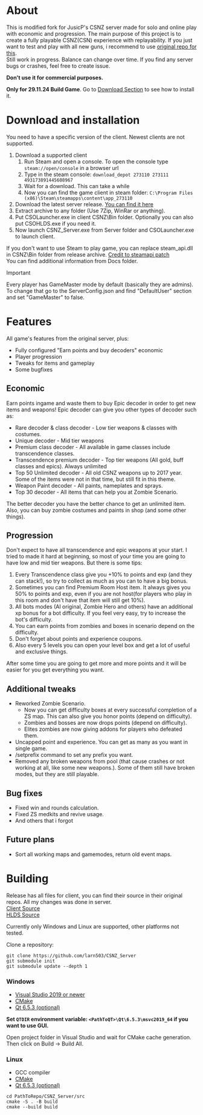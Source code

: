 # About
This is modified fork for JusicP's CSNZ server made for solo and online play with economic and progression. The main purpose of this project is to create a fully playable CSNZ(CSN) experience with replayability. If you just want to test and play with all new guns, i recommend to use [original repo for this](https://github.com/JusicP/CSNZ_Server).  
Still work in progress. Balance can change over time. If you find any server bugs or crashes, feel free to create issue.  
  
**Don't use it for commercial purposes.**  
  
**Only for 29.11.24 Build Game**. Go to [Download Section](#download-and-installation) to see how to install it.   


# Download and installation
You need to have a specific version of the client. Newest clients are not supported.
1. Download a supported client
    1. Run Steam and open a console. To open the console type `steam://open/console` in a browser url
    2. Type in the steam console: `download_depot 273110 273111 493173891445608967`
    3. Wait for a download. This can take a while
    4. Now you can find the game client in steam folder: `C:\Program Files (x86)\Steam\steamapps\content\app_273110`
2. Download the latest server release. [You can find it here](https://github.com/larn503/CSNZ_Server/releases)
3. Extract archive to any folder (Use 7Zip, WinRar or anything).
4. Put CSOLauncher.exe in client CSNZ\Bin folder. Optionally you can also put CSOHLDS.exe if you need it.
5. Now launch CSNZ_Server.exe from Server folder and CSOLauncher.exe to launch client.

If you don't want to use Steam to play game, you can replace steam_api.dll in CSNZ\Bin folder from release archive. [Credit to steamapi patch](https://gitlab.com/Mr_Goldberg/goldberg_emulator)  
You can find additional information from Docs folder.  
> [!IMPORTANT]
> Every player has GameMaster mode by default (basically they are admins). To change that go to the ServerConfig.json and find "DefaultUser" section and set "GameMaster" to false.

# Features
All game's features from the original server, plus:  
* Fully configured "Earn points and buy decoders" economic  
* Player progression  
* Tweaks for items and gameplay  
* Some bugfixes 

## Economic
Earn points ingame and waste them to buy Epic decoder in order to get new items and weapons! Epic decoder can give you other types of decoder such as:
* Rare decoder & class decoder - Low tier weapons & classes with costumes.
* Unique decoder - Mid tier weapons
* Premium class decoder - All available in game classes include transcendence classes.
* Transcendence premium decoder - Top tier weapons (All gold, buff classes and epics). Always unlimited
* Top 50 Unlimited decoder - All old CSNZ weapons up to 2017 year. Some of the items were not in that time, but still fit in this theme.
* Weapon Paint decoder - All paints, nameplates and sprays.
* Top 30 decoder - All items that can help you at Zombie Scenario.

The better decoder you have the better chance to get an unlimited item.  
Also, you can buy zombie costumes and paints in shop (and some other things).

## Progression
Don't expect to have all transcendence and epic weapons at your start. I tried to made it hard at beginning, so most of your time you are going to have low and mid tier weapons. But there is some tips:
1. Every Transcendence class give you +10% to points and exp (and they can stack!), so try to collect as much as you can to have a big bonus.
2. Sometimes you can find Premium Room Host item. It always gives you 50% to points and exp, even if you are not host(for players who play in this room and don't have that item will still get 10%).
3. All bots modes (AI original, Zombie Hero and others) have an additional xp bonus for a bot difficulty. If you feel very easy, try to increase the bot's difficulty. 
4. You can earn points from zombies and boxes in scenario depend on the difficulty.
5. Don't forget about points and experience coupons.
6. Also every 5 levels you can open your level box and get a lot of useful and exclusive things.

After some time you are going to get more and more points and it will be easier for you get everything you want.

## Additional tweaks
* Reworked Zombie Scenario.
    - Now you can get difficulty boxes at every successful completion of a ZS map. This can also give you honor points (depend on difficulty).
    - Zombies and bosses are now drops points (depend on difficulty).
    - Elites zombies are now giving addons for players who defeated them.
* Uncapped point and experience. You can get as many as you want in single game.
* /setprefix <prefixId> command to set any prefix you want.
* Removed any broken weapons from pool (that cause crashes or not working at all, like some new weapons.). Some of them still have broken modes, but they are still playable.

## Bug fixes
* Fixed win and rounds calculation.
* Fixed ZS medkits and revive usage.
* And others that i forgot

## Future plans
* Sort all working maps and gamemodes, return old event maps.

# Building
Release has all files for client, you can find their source in their original repos. All my changes was done in server.  
[Client Source](https://github.com/JusicP/Launcher_CSNZ)  
[HLDS Source](https://github.com/SmilexGamer/HLDS_CSNZ)  

Currently only Windows and Linux are supported, other platforms not tested.

Clone a repository:
```
git clone https://github.com/larn503/CSNZ_Server
git submodule init
git submodule update --depth 1
```

### Windows
* [Visual Studio 2019 or newer](https://visualstudio.microsoft.com/thank-you-downloading-visual-studio/?sku=Community)
* [CMake](https://www.cmake.org/download/)
* [Qt 6.5.3 (optional)](https://www.qt.io/download-qt-installer)
  
**Set `QTDIR` environment variable: `<PathToQT>\Qt\6.5.3\msvc2019_64` if you want to use GUI.**

Open project folder in Visual Studio and wait for CMake cache generation.
Then click on Build -> Build All.

### Linux
* GCC compiler
* [CMake](https://www.cmake.org/download/)
* [Qt 6.5.3 (optional)](https://www.qt.io/download-qt-installer)

```
cd PathToRepo/CSNZ_Server/src
cmake -S . -B build
cmake --build build
```

